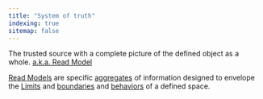 ```yaml
---
title: "System of truth"
indexing: true
sitemap: false
---
```


The trusted source with a complete picture of the defined object as a whole. [a.k.a. Read Model](/doc/read-model)

[Read Models](/doc/read-model) are specific [aggregates](/doc/aggregate) of information designed to envelope the [Limits](/doc/limits) and [boundaries](/doc/boundaries) and [behaviors](/doc/behaviors) of a defined space.